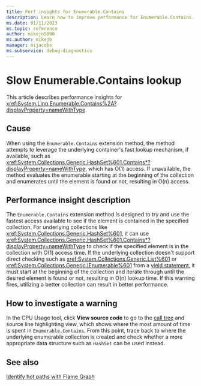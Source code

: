 ```yaml
---
title: Perf insights for Enumerable.Contains
description: Learn how to improve performance for Enumerable.Contains.
ms.date: 01/11/2023
ms.topic: reference
author: mikejo5000
ms.author: mikejo
manager: mijacobs
ms.subservice: debug-diagnostics
---
```


# Slow Enumerable.Contains lookup

This article describes performance insights for <xref:System.Linq.Enumerable.Contains%2A?displayProperty=nameWithType>.

## Cause

When using the `Enumerable.Contains` extension method, the method attempts to leverage the underlying container's fast lookup mechanism, if available, such as <xref:System.Collections.Generic.HashSet%601.Contains*?displayProperty=nameWithType>, which has O(1) access. If unavailable, the method evaluates the enumerable starting at the beginning of the collection and enumerates until the element is found or not, resulting in O(n) access.

## Performance insight description

The `Enumerable.Contains` extension method is designed to try and use the fastest access available to see if the element is contained in the specified collection. For underlying collections like <xref:System.Collections.Generic.HashSet%601>, it can use <xref:System.Collections.Generic.HashSet%601.Contains*?displayProperty=nameWithType> to check if the specified element is in the collection with O(1) access time. If the underlying collection doesn't support direct checking such as <xref:System.Collections.Generic.List%601> or <xref:System.Collections.Generic.IEnumerable%601> from a [yield statement](/dotnet/csharp/language-reference/statements/yield), it must start at the beginning of the collection and iterate through until the desired element is found or not, resulting in O(n) lookup time. If this warning fires, utilizing a better collection can result in better performance.

## How to investigate a warning

In the CPU Usage tool, click **View source code** to go to the [call tree](../profiling/cpu-usage.md#BKMK_Call_tree_structure) and source line highlighting view, which shows where the most amount of time is spent in `Enumerable.Contains`. From this point, trace back to where the underlying enumerable collection is created and check whether a more appropriate data structure such as `HashSet` can be used instead.

## See also

[Identify hot paths with Flame Graph](../profiling/flame-graph.md)

